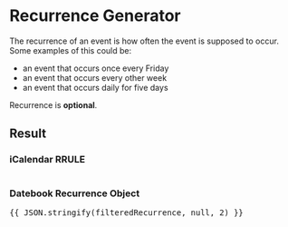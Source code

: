 # Recurrence Generator

The recurrence of an event is how often the event is supposed to occur. Some examples of this could be:

* an event that occurs once every Friday
* an event that occurs every other week
* an event that occurs daily for five days

Recurrence is **optional**.

<ClientOnly>
  <Recurrence />
  
  <h2>Result</h2>

  <h3>iCalendar RRULE</h3>

  <pre class="language-js"><RRule :data="filteredRecurrence" /></pre>

  <h3>Datebook Recurrence Object</h3>

  <pre class="language-js">{{ JSON.stringify(filteredRecurrence, null, 2) }}</pre>
</ClientOnly>